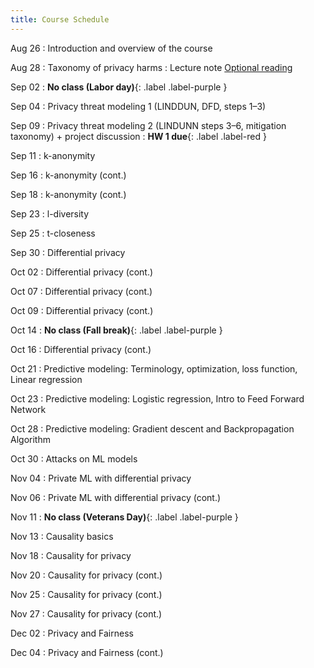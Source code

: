 ```yaml
---
title: Course Schedule
---
```

Aug 26
:	Introduction and overview of the course

Aug 28
:	Taxonomy of privacy harms : Lecture note [Optional reading](https://scholarship.law.upenn.edu/penn_law_review/vol154/iss3/1/)

Sep 02
:	**No class (Labor day)**{: .label .label-purple }

Sep 04
:	Privacy threat modeling 1 (LINDDUN, DFD, steps 1–3)

Sep 09
:	Privacy threat modeling 2 (LINDUNN steps 3–6, mitigation taxonomy) + project discussion 
	: **HW 1 due**{: .label .label-red }

Sep 11
:	k-anonymity

Sep 16
:	k-anonymity (cont.)

Sep 18
:	k-anonymity (cont.)

Sep 23
:	l-diversity

Sep 25
:	t-closeness

Sep 30
:	Differential privacy

Oct 02
:	Differential privacy (cont.)

Oct 07
:	Differential privacy (cont.)

Oct 09
:	Differential privacy (cont.)

Oct 14
:	**No class (Fall break)**{: .label .label-purple }

Oct 16
:	Differential privacy (cont.)

Oct 21
:	Predictive modeling: Terminology, optimization, loss function, Linear regression

Oct 23
:	Predictive modeling: Logistic regression, Intro to Feed Forward Network

Oct 28
:	Predictive modeling: Gradient descent and Backpropagation Algorithm

Oct 30
:	Attacks on ML models

Nov 04
:	Private ML with differential privacy

Nov 06
:	Private ML with differential privacy (cont.)

Nov 11
:	**No class (Veterans Day)**{: .label .label-purple }

Nov 13
:	Causality basics

Nov 18
:	Causality for privacy

Nov 20
:	Causality for privacy (cont.)

Nov 25
:	Causality for privacy (cont.)

Nov 27
:	Causality for privacy (cont.)

Dec 02
:	Privacy and Fairness

Dec 04
:	Privacy and Fairness (cont.)

